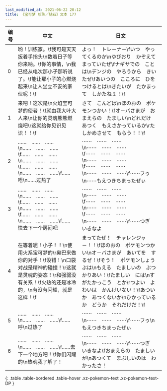 ```yaml
---
last_modified_at: 2021-06-22 20:12
title: 《宝可梦 珍珠／钻石》文本 177
---
```

| 编号 | 中文 | 日文 |
| ---- | ---- | ---- |
| 0 | 哟！训练家。\f我可是天天扳着手指头\n数着日子等你来呐。\f你的事情，\n我已经从电次那小子那听说了。\f能让那小子的心燃烧起来\n让人坐立不安的家伙呢！\f | よっ！　トレ－ナ－\fいつ　やってくるのか\nゆびおり　かぞえて　まっていたぜ\fナギサでの　ことは\nデンジの　やろうから　きいたぜ\fあいつの　こころに　ひをつけるとは\nきたいが　たかまって　しかたねぇ！\f |
| 1 | 来吧！这次是\n火焰宝可梦的使者！\f就由我大叶大人来\n让你的灵魂熊熊燃烧吧\r这就给你见识见识！！\f | さて　こんどは\nほのおの　ポケモンつかい！\fオ－バさまが　おまえらの　たましい\nどれだけ　あつく　もえさかっているか\rたしかめさせて　もらう！！\f |
| 2 | ……　……　……\n……　……　……\f……　……　……\n……　……　……\f……　……　……\n……　……　……\f……　唔\n……过热了 | ⋯⋯　⋯⋯　⋯⋯\n⋯⋯　⋯⋯　⋯⋯\f⋯⋯　⋯⋯　⋯⋯\n⋯⋯　⋯⋯　⋯⋯\f⋯⋯　⋯⋯　⋯⋯\n⋯⋯　⋯⋯　⋯⋯\f⋯⋯フゥ\n⋯⋯もえつきちまったぜぃ |
| 3 | ……　……　……\n……　……　……\f……　……　……\n……　……　……\f……　……　……\n……　……　……\f……　快去下一个房间吧 | ⋯⋯　⋯⋯　⋯⋯\n⋯⋯　⋯⋯　⋯⋯\f⋯⋯　⋯⋯　⋯⋯\n⋯⋯　⋯⋯　⋯⋯\f⋯⋯　⋯⋯　⋯⋯\n⋯⋯　⋯⋯　⋯⋯\f⋯⋯つぎ　いきなよ |
| 4 | 在等着呢！小子！！\n使用火系宝可梦的\r奥巴来做你的对手！\f没错！\n口袋对战是精神的碰撞！\r这就是灵魂的姿态！\r和强弱没有关系！\f火热的还是冰冷的，\n有没有闪耀，就是这样！\f | まってたぜ！　チャレンジャ－！！\fほのおの　ポケモンつかい\nオ－バさまが　あいてを　するぜ！\fそう！　ポケモンしょうぶは\nもえる　たましいの　ぶつかりあい！\fたましい　には\nすがたかっこう　とか\rつよい　よわいは　かんけいない！\fあついか　あつくないか\nひかっているか　どうか　それだけだ！\f |
| 5 | ……　……　……\n……　……　……\f……　呼\n过热了 | ⋯⋯　⋯⋯　⋯⋯\n⋯⋯　⋯⋯　⋯⋯\f⋯⋯フゥ\nもえつきちまったぜぃ |
| 6 | ……　……　……\n……　……　……\f……去下一个地方吧！\f你们闪耀的\n热魂我了解了！ | ⋯⋯　⋯⋯　⋯⋯\n⋯⋯　⋯⋯　⋯⋯\f⋯⋯つぎ　いきなよ\fおまえらの　たましいが\nあつくて　まぶしいのは　わかったさ！ |
{: .table .table-bordered .table-hover .xz-pokemon-text .xz-pokemon-text-DP }